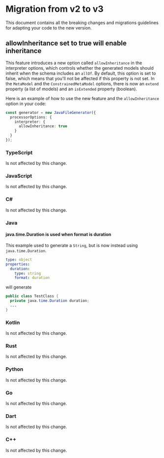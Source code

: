 # Migration from v2 to v3

This document contains all the breaking changes and migrations guidelines for adapting your code to the new version.

## allowInheritance set to true will enable inheritance

This feature introduces a new option called `allowInheritance` in the interpreter options, which controls whether the generated models should inherit when the schema includes an `allOf`. By default, this option is set to false, which means that you'll not be affected if this property is not set. In the `MetaModel` and the `ConstrainedMetaModel` options, there is now an `extend` property (a list of models) and an `isExtended` property (boolean).

Here is an example of how to use the new feature and the `allowInheritance` option in your code:

```ts
const generator = new JavaFileGenerator({
  processorOptions: {
    interpreter: {
      allowInheritance: true
    }
  }
});
```

### TypeScript

Is not affected by this change.

### JavaScript

Is not affected by this change.

### C#

Is not affected by this change.

### Java

#### java.time.Duration is used when format is duration

This example used to generate a `String`, but is now instead using `java.time.Duration`.

```yaml
type: object
properties:
  duration:
    type: string
    format: duration
```

will generate

```java
public class TestClass {
  private java.time.Duration duration;
  ...
}
```

### Kotlin

Is not affected by this change.

### Rust

Is not affected by this change.

### Python

Is not affected by this change.

### Go

Is not affected by this change.

### Dart

Is not affected by this change.

### C++

Is not affected by this change.
